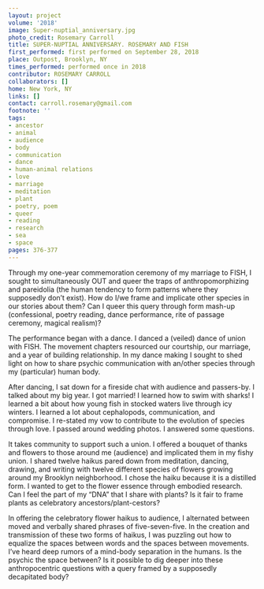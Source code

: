 ```yaml
---
layout: project
volume: '2018'
image: Super-nuptial_anniversary.jpg
photo_credit: Rosemary Carroll
title: SUPER-NUPTIAL ANNIVERSARY. ROSEMARY AND FISH
first_performed: first performed on September 28, 2018
place: Outpost, Brooklyn, NY
times_performed: performed once in 2018
contributor: ROSEMARY CARROLL
collaborators: []
home: New York, NY
links: []
contact: carroll.rosemary@gmail.com
footnote: ''
tags:
- ancestor
- animal
- audience
- body
- communication
- dance
- human-animal relations
- love
- marriage
- meditation
- plant
- poetry, poem
- queer
- reading
- research
- sea
- space
pages: 376-377
---
```


Through my one-year commemoration ceremony of my marriage to FISH, I sought to simultaneously OUT and queer the traps of anthropomorphizing and pareidolia (the human tendency to form patterns where they supposedly don’t exist). How do I/we frame and implicate other species in our stories about them? Can I queer this query through form mash-up (confessional, poetry reading, dance performance, rite of passage ceremony, magical realism)?

The performance began with a dance. I danced a (veiled) dance of union with FISH. The movement chapters resourced our courtship, our marriage, and a year of building relationship. In my dance making I sought to shed light on how to share psychic communication with an/other species through my (particular) human body.

After dancing, I sat down for a fireside chat with audience and passers-by. I talked about my big year. I got married! I learned how to swim with sharks! I learned a bit about how young fish in stocked waters live through icy winters. I learned a lot about cephalopods, communication, and compromise. I re-stated my vow to contribute to the evolution of species through love. I passed around wedding photos. I answered some questions.

It takes community to support such a union. I offered a bouquet of thanks and flowers to those around me (audience) and implicated them in my fishy union. I shared twelve haikus pared down from meditation, dancing, drawing, and writing with twelve different species of flowers growing around my Brooklyn neighborhood. I chose the haiku because it is a distilled form. I wanted to get to the flower essence through embodied research. Can I feel the part of my “DNA” that I share with plants? Is it fair to frame plants as celebratory ancestors/plant-cestors?

In offering the celebratory flower haikus to audience, I alternated between moved and verbally shared phrases of five-seven-five. In the creation and transmission of these two forms of haikus, I was puzzling out how to equalize the spaces between words and the spaces between movements. I’ve heard deep rumors of a mind-body separation in the humans. Is the psychic the space between? Is it possible to dig deeper into these anthropocentric questions with a query framed by a supposedly decapitated body?
